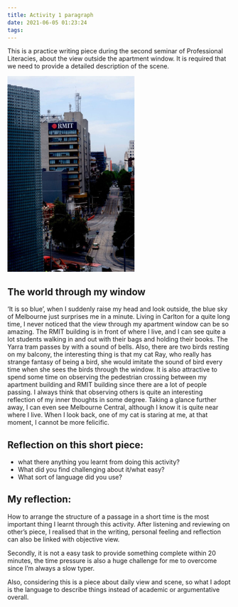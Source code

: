 ```yaml
---
title: Activity 1 paragraph
date: 2021-06-05 01:23:24
tags: 
---
```

This is a practice writing piece during the second seminar of Professional Literacies, about the view outside the apartment window. It is required that we need to provide a detailed description of the scene.


<!-- ![](/images/activity-1-paragraph-image1.jpeg) -->

<img src="/images/activity-1-paragraph-image1.jpeg" alt="RMIT" width="286" height="440" />

## The world through my window 

‘It is so blue’, when I suddenly raise my head and look outside, the blue sky of Melbourne just surprises me in a minute. Living in Carlton for a quite long time,  I never noticed that the view through my apartment window can be so amazing. The RMIT building is in front of where I live, and I can see quite a lot students walking in and out with their bags and holding their books. The Yarra tram passes by with a sound of bells. Also, there are two birds resting on my balcony, the interesting thing is that my cat Ray, who really has strange fantasy of being a bird, she would imitate the sound of bird every time when she sees the birds through the window.  It is also attractive to spend some time on observing the pedestrian crossing between my apartment building and RMIT building since there are a lot of people passing. I always think that observing others is quite an interesting reflection of my inner thoughts in some degree. Taking a glance further away, I can even see Melbourne Central, although I know it is quite near where I live.  When I look back, one of my cat is staring at me, at that moment, I cannot be more felicific.  

## Reflection on this short piece:

- what there anything you learnt from doing this activity?
- What did you find challenging about it/what easy?
- What sort of language did you use?

## My reflection:

How to arrange the structure of a passage in a short time is the most important thing I learnt through this activity. After listening and reviewing on other’s piece, I realised that in the writing, personal feeling and reflection can also be linked with objective view.

Secondly, it is not a easy task to provide something complete within 20 minutes, the time pressure is also a huge challenge for me to overcome since I’m always a slow typer.

Also, considering this is a piece about daily view and scene, so what I adopt is the language to describe things instead of academic or argumentative overall.


